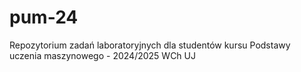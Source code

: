 # pum-24
Repozytorium zadań laboratoryjnych dla studentów kursu Podstawy uczenia maszynowego - 2024/2025 WCh UJ
